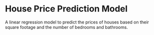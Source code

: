 # House Price Prediction Model
A linear regression model to predict the prices of houses based on their square footage and the number of bedrooms and bathrooms.
